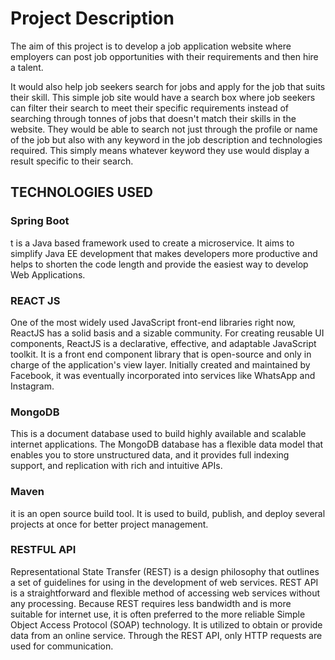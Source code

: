 # Project Description
The aim of this project is to develop a job application website  where employers can post job opportunities with their requirements and then hire a talent. 

It would also help job seekers search for jobs and apply for the job that suits their skill.
This simple job site would have a search box where job seekers can filter their search to meet their specific requirements instead of searching through tonnes of jobs that doesn't match their skills  in the website. They would be able to search not just through the profile or name of the job but also with any keyword in the job description and technologies required. This simply means whatever keyword they use would display a result specific to their search.

## TECHNOLOGIES USED
### Spring Boot
t is a Java based framework used to create a microservice. It aims to simplify Java EE development that makes developers more productive and helps to shorten the code length and provide the easiest way to develop Web Applications.

### REACT JS
One of the most widely used JavaScript front-end libraries right now, ReactJS has a solid basis and a sizable community. For creating reusable UI components, ReactJS is a declarative, effective, and adaptable JavaScript toolkit. It is a front end component library that is open-source and only in charge of the application's view layer. Initially created and maintained by Facebook, it was eventually incorporated into services like WhatsApp and Instagram.

### MongoDB
This is a document database used to build highly available and scalable internet applications. The MongoDB database has a flexible data model that enables you to store unstructured data, and it provides full indexing support, and replication with rich and intuitive APIs.

### Maven
it is an open source build tool. It is used to build, publish, and deploy several projects at once for better project management.

### RESTFUL API
Representational State Transfer (REST) is a design philosophy that outlines a set of guidelines for using in the development of web services. REST API is a straightforward and flexible method of accessing web services without any processing. Because REST requires less bandwidth and is more suitable for internet use, it is often preferred to the more reliable Simple Object Access Protocol (SOAP) technology. It is utilized to obtain or provide data from an online service. Through the REST API, only HTTP requests are used for communication.